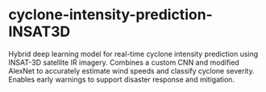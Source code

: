 # cyclone-intensity-prediction-INSAT3D
Hybrid deep learning model for real-time cyclone intensity prediction using INSAT-3D satellite IR imagery. Combines a custom CNN and modified AlexNet to accurately estimate wind speeds and classify cyclone severity. Enables early warnings to support disaster response and mitigation.
